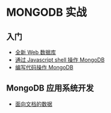# MONGODB 实战

## 入门
- [全新 Web 数据库](https://github.com/a1029563229/MONGODB/tree/master/1)
- [通过 Javascript shell 操作 MongoDB](https://github.com/a1029563229/MONGODB/tree/master/2)
- [编写代码操作 MongoDB](https://github.com/a1029563229/MONGODB/tree/master/3)

## MongoDB 应用系统开发
- [面向文档的数据](https://github.com/a1029563229/MONGODB/tree/master/4)
